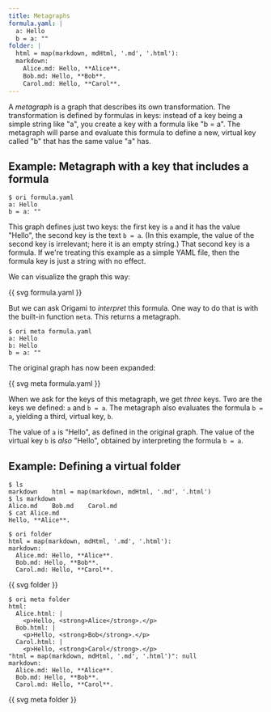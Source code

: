 ```yaml
---
title: Metagraphs
formula.yaml: |
  a: Hello
  b = a: ""
folder: |
  html = map(markdown, mdHtml, '.md', '.html'):
  markdown:
    Alice.md: Hello, **Alice**.
    Bob.md: Hello, **Bob**.
    Carol.md: Hello, **Carol**.
---
```


A _metagraph_ is a graph that describes its own transformation. The transformation is defined by formulas in keys: instead of a key being a simple string like "a", you create a key with a formula like "b = a". The metagraph will parse and evaluate this formula to define a new, virtual key called "b" that has the same value "a" has.

## Example: Metagraph with a key that includes a formula

```console assert
$ ori formula.yaml
a: Hello
b = a: ""
```

This graph defines just two keys: the first key is `a` and it has the value "Hello", the second key is the text `b = a`. (In this example, the value of the second key is irrelevant; here it is an empty string.) That second key is a formula. If we're treating this example as a simple YAML file, then the formula key is just a string with no effect.

We can visualize the graph this way:

<div>
{{ svg formula.yaml }}
</div>

But we can ask Origami to _interpret_ this formula. One way to do that is with the built-in function `meta`. This returns a metagraph.

```console assert
$ ori meta formula.yaml
a: Hello
b: Hello
b = a: ""
```

The original graph has now been expanded:

<div>
{{ svg meta formula.yaml }}
</div>

When we ask for the keys of this metagraph, we get _three_ keys. Two are the keys we defined: `a` and `b = a`. The metagraph also evaluates the formula `b = a`, yielding a third, virtual key, `b`.

The value of `a` is "Hello", as defined in the original graph. The value of the virtual key `b` is _also_ "Hello", obtained by interpreting the formula `b = a`.

## Example: Defining a virtual folder

```console
$ ls
markdown    html = map(markdown, mdHtml, '.md', '.html')
$ ls markdown
Alice.md    Bob.md    Carol.md
$ cat Alice.md
Hello, **Alice**.
```

```console assert
$ ori folder
html = map(markdown, mdHtml, '.md', '.html'):
markdown:
  Alice.md: Hello, **Alice**.
  Bob.md: Hello, **Bob**.
  Carol.md: Hello, **Carol**.
```

<div>
{{ svg folder }}
</div>

```console assert
$ ori meta folder
html:
  Alice.html: |
    <p>Hello, <strong>Alice</strong>.</p>
  Bob.html: |
    <p>Hello, <strong>Bob</strong>.</p>
  Carol.html: |
    <p>Hello, <strong>Carol</strong>.</p>
"html = map(markdown, mdHtml, '.md', '.html')": null
markdown:
  Alice.md: Hello, **Alice**.
  Bob.md: Hello, **Bob**.
  Carol.md: Hello, **Carol**.
```

<div>
{{ svg meta folder }}
</div>
